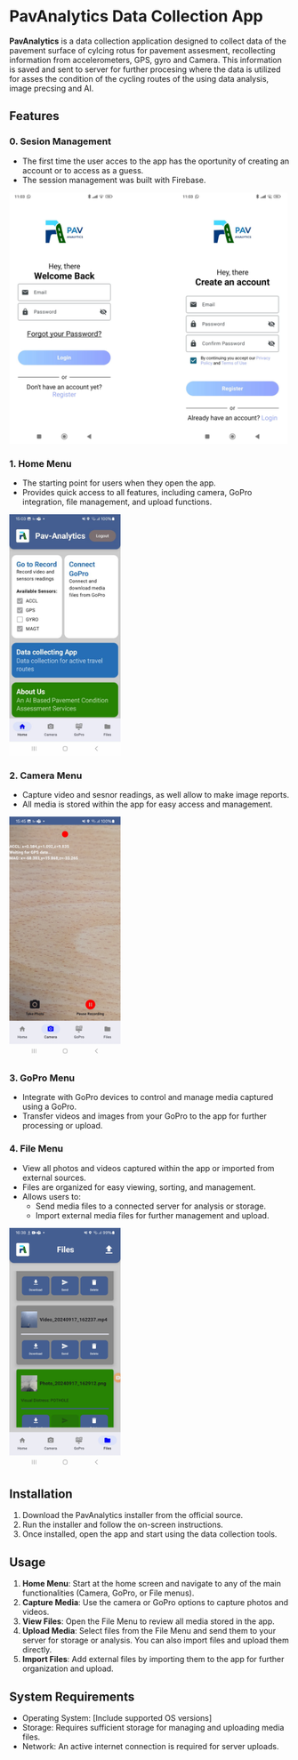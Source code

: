 
# PavAnalytics Data Collection App

**PavAnalytics** is a data collection application designed to collect data of the pavement surface of cylcing rotus for pavement assesment, recollecting information from accelerometers, GPS, gyro and Camera. This information is saved and sent to server for further procesing where the data is utilized for asses the condition of the cycling routes of the using data analysis, image precsing and AI.

## Features

### 0. **Sesion Management**
- The first time the user acces to the app has the oportunity of creating an account or to access as a guess.
- The session management was built with Firebase.

<img src="https://github.com/Jeziel777/Sensor-Data-Collection-App/blob/main/Images/session_menu.png" width="500"/>

### 1. **Home Menu**
- The starting point for users when they open the app.
- Provides quick access to all features, including camera, GoPro integration, file management, and upload functions.

<img src="https://github.com/Jeziel777/Sensor-Data-Collection-App/blob/main/Images/home_menu.jpg" width="200"/>

### 2. **Camera Menu**
- Capture video and sesnor readings, as well allow to make image reports.
- All media is stored within the app for easy access and management.

<img src="https://github.com/Jeziel777/Sensor-Data-Collection-App/blob/main/Images/recording_menu.jpg" width="200"/>

### 3. **GoPro Menu**
- Integrate with GoPro devices to control and manage media captured using a GoPro.
- Transfer videos and images from your GoPro to the app for further processing or upload.

### 4. **File Menu**
- View all photos and videos captured within the app or imported from external sources.
- Files are organized for easy viewing, sorting, and management.
- Allows users to:
  - Send media files to a connected server for analysis or storage.
  - Import external media files for further management and upload.

<img src="https://github.com/Jeziel777/Sensor-Data-Collection-App/blob/main/Images/File_menu.jpg" width="200"/>

## Installation

1. Download the PavAnalytics installer from the official source.
2. Run the installer and follow the on-screen instructions.
3. Once installed, open the app and start using the data collection tools.

## Usage

1. **Home Menu**: Start at the home screen and navigate to any of the main functionalities (Camera, GoPro, or File menus).
2. **Capture Media**: Use the camera or GoPro options to capture photos and videos.
3. **View Files**: Open the File Menu to review all media stored in the app.
4. **Upload Media**: Select files from the File Menu and send them to your server for storage or analysis. You can also import files and upload them directly.
5. **Import Files**: Add external files by importing them to the app for further organization and upload.

## System Requirements

- Operating System: [Include supported OS versions]
- Storage: Requires sufficient storage for managing and uploading media files.
- Network: An active internet connection is required for server uploads.



